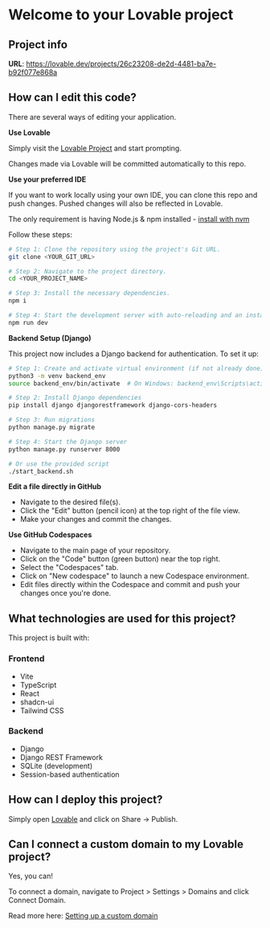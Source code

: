 # Welcome to your Lovable project

## Project info

**URL**: https://lovable.dev/projects/26c23208-de2d-4481-ba7e-b92f077e868a

## How can I edit this code?

There are several ways of editing your application.

**Use Lovable**

Simply visit the [Lovable Project](https://lovable.dev/projects/26c23208-de2d-4481-ba7e-b92f077e868a) and start prompting.

Changes made via Lovable will be committed automatically to this repo.

**Use your preferred IDE**

If you want to work locally using your own IDE, you can clone this repo and push changes. Pushed changes will also be reflected in Lovable.

The only requirement is having Node.js & npm installed - [install with nvm](https://github.com/nvm-sh/nvm#installing-and-updating)

Follow these steps:

```sh
# Step 1: Clone the repository using the project's Git URL.
git clone <YOUR_GIT_URL>

# Step 2: Navigate to the project directory.
cd <YOUR_PROJECT_NAME>

# Step 3: Install the necessary dependencies.
npm i

# Step 4: Start the development server with auto-reloading and an instant preview.
npm run dev
```

**Backend Setup (Django)**

This project now includes a Django backend for authentication. To set it up:

```sh
# Step 1: Create and activate virtual environment (if not already done)
python3 -m venv backend_env
source backend_env/bin/activate  # On Windows: backend_env\Scripts\activate

# Step 2: Install Django dependencies
pip install django djangorestframework django-cors-headers

# Step 3: Run migrations
python manage.py migrate

# Step 4: Start the Django server
python manage.py runserver 8000

# Or use the provided script
./start_backend.sh
```

**Edit a file directly in GitHub**

- Navigate to the desired file(s).
- Click the "Edit" button (pencil icon) at the top right of the file view.
- Make your changes and commit the changes.

**Use GitHub Codespaces**

- Navigate to the main page of your repository.
- Click on the "Code" button (green button) near the top right.
- Select the "Codespaces" tab.
- Click on "New codespace" to launch a new Codespace environment.
- Edit files directly within the Codespace and commit and push your changes once you're done.

## What technologies are used for this project?

This project is built with:

### Frontend
- Vite
- TypeScript
- React
- shadcn-ui
- Tailwind CSS

### Backend
- Django
- Django REST Framework
- SQLite (development)
- Session-based authentication

## How can I deploy this project?

Simply open [Lovable](https://lovable.dev/projects/26c23208-de2d-4481-ba7e-b92f077e868a) and click on Share -> Publish.

## Can I connect a custom domain to my Lovable project?

Yes, you can!

To connect a domain, navigate to Project > Settings > Domains and click Connect Domain.

Read more here: [Setting up a custom domain](https://docs.lovable.dev/tips-tricks/custom-domain#step-by-step-guide)
